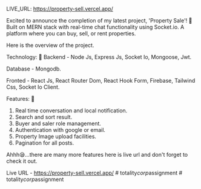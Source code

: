 LIVE_URL: https://property-sell.vercel.app/

Excited to announce the completion of my latest project, 'Property Sale'! 🏡 Built on MERN stack with real-time chat functionality using Socket.io. A platform where you can buy, sell, or rent properties.

Here is the overview of the project.

Technology: 🚀
Backend - Node Js, Express Js, Socket Io, Mongoose, Jwt.

Database - Mongodb.

Fronted - React Js, React Router Dom, React Hook Form, Firebase, Tailwind Css, Socket Io Client.


Features: 🚀
1. Real time conversation and local notification.
2. Search and sort result.
3. Buyer and saler role management.
4. Authentication with google or email.
5. Property Image upload facilities.
6. Pagination for all posts.

Ahhh😪...there are many more features here is live url and don't forget to check it out.

Live URL - https://property-sell.vercel.app/
#   t o t a l i t y _ c o r p _ a s s i g n m e n t  
 #   t o t a l i t y _ c o r p _ a s s i g n m e n t  
 